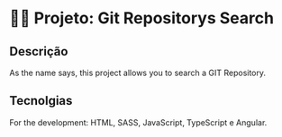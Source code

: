 # 👨‍💻 Projeto: Git Repositorys Search

## Descrição

As the name says, this project allows you to search a GIT Repository.

## Tecnolgias

For the development: HTML, SASS, JavaScript, TypeScript e Angular.

